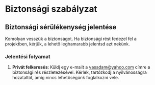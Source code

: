 # Biztonsági szabályzat

## Biztonsági sérülékenység jelentése

Komolyan vesszük a biztonságot. Ha biztonsági rést fedezel fel a projektben, kérjük, a lehető leghamarabb jelentsd azt nekünk.

### Jelentési folyamat

1. **Privát felkeresés**: Küldj egy e-mailt a vasadam@yahoo.com címre a biztonsági rés részletezésével. Kérlek, tartózkodj a nyilvánosságra hozataltól, amíg nincs lehetőségünk foglalkozni vele.

